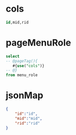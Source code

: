 cols
===
```sql
id,mid,rid
```


pageMenuRole
===
```sql
select
-- @pageTag(){
   #{use("cols")}
-- @}
from menu_role
```


jsonMap
===
```json
{
    "id":"id",
    "mid":"mid",
    "rid":"rid"
}
```